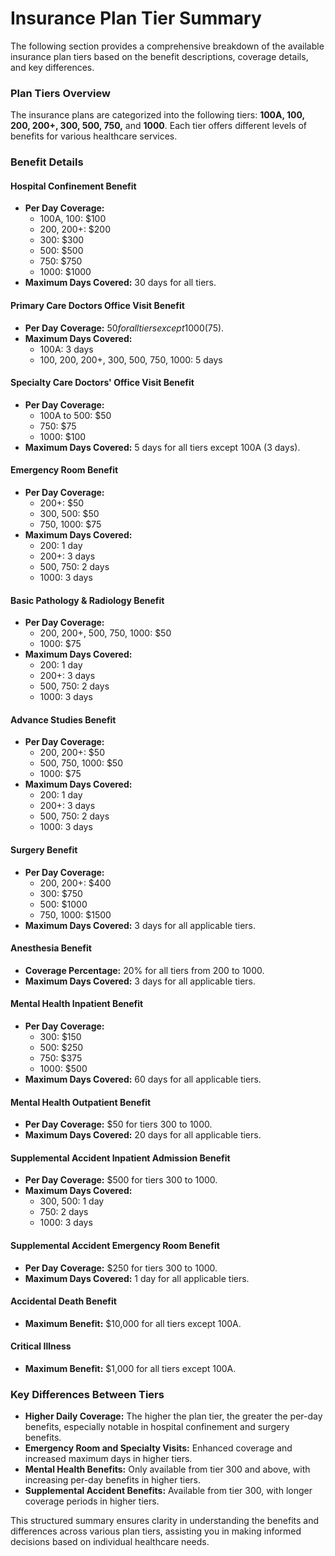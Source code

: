 # Insurance Plan Tier Summary

The following section provides a comprehensive breakdown of the available insurance plan tiers based on the benefit descriptions, coverage details, and key differences.

### Plan Tiers Overview
The insurance plans are categorized into the following tiers: **100A, 100, 200, 200+, 300, 500, 750,** and **1000**. Each tier offers different levels of benefits for various healthcare services.

### Benefit Details

#### Hospital Confinement Benefit
- **Per Day Coverage:**
  - 100A, 100: $100
  - 200, 200+: $200
  - 300: $300
  - 500: $500
  - 750: $750
  - 1000: $1000
- **Maximum Days Covered:** 30 days for all tiers.

#### Primary Care Doctors Office Visit Benefit
- **Per Day Coverage:** $50 for all tiers except 1000 ($75).
- **Maximum Days Covered:** 
  - 100A: 3 days
  - 100, 200, 200+, 300, 500, 750, 1000: 5 days

#### Specialty Care Doctors' Office Visit Benefit
- **Per Day Coverage:**
  - 100A to 500: $50
  - 750: $75
  - 1000: $100
- **Maximum Days Covered:** 5 days for all tiers except 100A (3 days).

#### Emergency Room Benefit
- **Per Day Coverage:**
  - 200+: $50
  - 300, 500: $50
  - 750, 1000: $75
- **Maximum Days Covered:** 
  - 200: 1 day
  - 200+: 3 days
  - 500, 750: 2 days
  - 1000: 3 days

#### Basic Pathology & Radiology Benefit
- **Per Day Coverage:** 
  - 200, 200+, 500, 750, 1000: $50
  - 1000: $75
- **Maximum Days Covered:** 
  - 200: 1 day
  - 200+: 3 days
  - 500, 750: 2 days
  - 1000: 3 days

#### Advance Studies Benefit
- **Per Day Coverage:** 
  - 200, 200+: $50
  - 500, 750, 1000: $50
  - 1000: $75
- **Maximum Days Covered:** 
  - 200: 1 day
  - 200+: 3 days
  - 500, 750: 2 days
  - 1000: 3 days

#### Surgery Benefit
- **Per Day Coverage:**
  - 200, 200+: $400
  - 300: $750
  - 500: $1000
  - 750, 1000: $1500
- **Maximum Days Covered:** 3 days for all applicable tiers.

#### Anesthesia Benefit
- **Coverage Percentage:** 20% for all tiers from 200 to 1000.
- **Maximum Days Covered:** 3 days for all applicable tiers.

#### Mental Health Inpatient Benefit
- **Per Day Coverage:**
  - 300: $150
  - 500: $250
  - 750: $375
  - 1000: $500
- **Maximum Days Covered:** 60 days for all applicable tiers.

#### Mental Health Outpatient Benefit
- **Per Day Coverage:** $50 for tiers 300 to 1000.
- **Maximum Days Covered:** 20 days for all applicable tiers.

#### Supplemental Accident Inpatient Admission Benefit
- **Per Day Coverage:** $500 for tiers 300 to 1000.
- **Maximum Days Covered:** 
  - 300, 500: 1 day
  - 750: 2 days
  - 1000: 3 days

#### Supplemental Accident Emergency Room Benefit
- **Per Day Coverage:** $250 for tiers 300 to 1000.
- **Maximum Days Covered:** 1 day for all applicable tiers.

#### Accidental Death Benefit
- **Maximum Benefit:** $10,000 for all tiers except 100A.

#### Critical Illness
- **Maximum Benefit:** $1,000 for all tiers except 100A.

### Key Differences Between Tiers
- **Higher Daily Coverage:** The higher the plan tier, the greater the per-day benefits, especially notable in hospital confinement and surgery benefits.
- **Emergency Room and Specialty Visits:** Enhanced coverage and increased maximum days in higher tiers.
- **Mental Health Benefits:** Only available from tier 300 and above, with increasing per-day benefits in higher tiers.
- **Supplemental Accident Benefits:** Available from tier 300, with longer coverage periods in higher tiers.

This structured summary ensures clarity in understanding the benefits and differences across various plan tiers, assisting you in making informed decisions based on individual healthcare needs.
